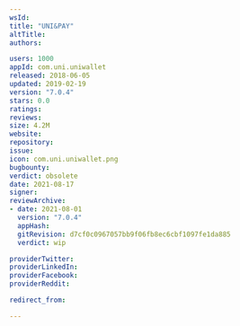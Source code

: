 ```yaml
---
wsId: 
title: "UNI&PAY"
altTitle: 
authors:

users: 1000
appId: com.uni.uniwallet
released: 2018-06-05
updated: 2019-02-19
version: "7.0.4"
stars: 0.0
ratings: 
reviews: 
size: 4.2M
website: 
repository: 
issue: 
icon: com.uni.uniwallet.png
bugbounty: 
verdict: obsolete
date: 2021-08-17
signer: 
reviewArchive:
- date: 2021-08-01
  version: "7.0.4"
  appHash: 
  gitRevision: d7cf0c0967057bb9f06fb8ec6cbf1097fe1da885
  verdict: wip

providerTwitter: 
providerLinkedIn: 
providerFacebook: 
providerReddit: 

redirect_from:

---
```




